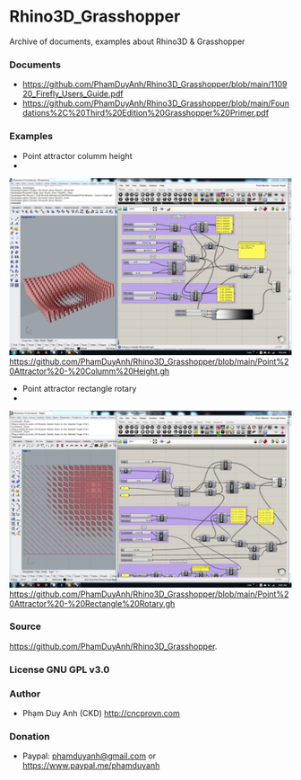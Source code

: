 # Rhino3D_Grasshopper
Archive of documents, examples about Rhino3D &amp; Grasshopper

### Documents
- <https://github.com/PhamDuyAnh/Rhino3D_Grasshopper/blob/main/110920_Firefly_Users_Guide.pdf>
- <https://github.com/PhamDuyAnh/Rhino3D_Grasshopper/blob/main/Foundations%2C%20Third%20Edition%20Grasshopper%20Primer.pdf>

### Examples
- Point attractor columm height
- 
![Point attractor columm height](https://github.com/PhamDuyAnh/Rhino3D_Grasshopper/blob/main/Point%20Attractor%20-%20Columm%20Height.jpg)
<https://github.com/PhamDuyAnh/Rhino3D_Grasshopper/blob/main/Point%20Attractor%20-%20Columm%20Height.gh>

- Point attractor rectangle rotary
- 
![Point attractor rectangle rotary](https://github.com/PhamDuyAnh/Rhino3D_Grasshopper/blob/main/Point%20Attractor%20-%20Rectangle%20Rotary.jpg)
<https://github.com/PhamDuyAnh/Rhino3D_Grasshopper/blob/main/Point%20Attractor%20-%20Rectangle%20Rotary.gh>

### Source
<https://github.com/PhamDuyAnh/Rhino3D_Grasshopper>.

### License GNU GPL v3.0

### Author
  -  Phạm Duy Anh (CKD) http://cncprovn.com

### Donation
  -  Paypal: phamduyanh@gmail.com or https://www.paypal.me/phamduyanh
